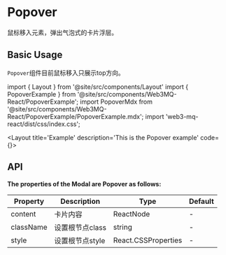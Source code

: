 # Popover
鼠标移入元素，弹出气泡式的卡片浮层。

## Basic Usage
`Popover`组件目前鼠标移入只展示top方向。

import { Layout } from '@site/src/components/Layout'
import { PopoverExample } from '@site/src/components/Web3MQ-React/PopoverExample';
import PopoverMdx from '@site/src/components/Web3MQ-React/PopoverExample/PopoverExample.mdx';
import 'web3-mq-react/dist/css/index.css';

<Layout
title='Example'
description='This is the Popover example'
code={<PopoverMdx />}>
<PopoverExample />
</Layout>

## API

**The properties of the Modal are Popover as follows:**

| Property     | Description                      | Type                | Default    |
| ------------ | -------------------------------- | ------------------- | ---------- |
|  content     | 卡片内容                           | ReactNode           |    -       |
|  className   | 设置根节点class                    | string              |    -       |
|  style       | 设置根节点style                    | React.CSSProperties |    -       |